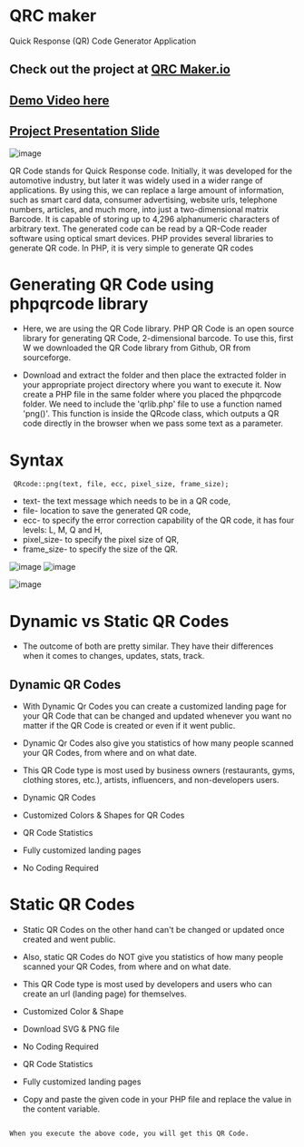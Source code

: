 # QRC maker
Quick Response (QR) Code Generator Application

## Check out the project at [QRC Maker.io](https://auenetengtech.com.ng/qrcmaker/)

## [Demo Video here](https://vimeo.com/865741049/8e0d4d51b5?share=copy)

## [Project Presentation Slide](https://docs.google.com/presentation/d/1OeWJ8IEc0SgXL80L21JP1UalWFYU6gZ1/edit?usp=sharing&ouid=116822111435570341020&rtpof=true&sd=true)

![image](https://github.com/ugoem/qrcmaker/assets/24642339/73c159ff-3fd9-4fc6-b65f-6155808edd7b)

QR Code stands for Quick Response code. Initially, it was developed for the automotive industry, but later it was widely used in a wider range of applications. By using this, we can replace a large amount of information, such as smart card data, consumer advertising, website urls, telephone numbers, articles, and much more, into just a two-dimensional matrix Barcode. It is capable of storing up to 4,296 alphanumeric characters of arbitrary text. The generated code can be read by a QR-Code reader software using optical smart devices. PHP provides several libraries to generate QR code. In PHP, it is very simple to generate QR codes

# Generating QR Code using phpqrcode library
* Here, we are using the QR Code library. PHP QR Code is an open source library for generating QR Code, 2-dimensional barcode. To use this, first W we downloaded the QR Code library from Github, OR from sourceforge.

* Download and extract the folder and then place the extracted folder in your appropriate project directory where you want to execute it. Now create a PHP file in the same folder where you placed the phpqrcode folder. We need to include the 'qrlib.php' file to use a function named 'png()'. This function is inside the QRcode class, which outputs a QR code directly in the browser when we pass some text as a parameter.

# Syntax
`` QRcode::png(text, file, ecc, pixel_size, frame_size);``

* text- the text message which needs to be in a QR code,
* file- location to save the generated QR code,
* ecc- to specify the error correction capability of the QR code, it has four levels: L, M, Q and H,
* pixel_size- to specify the pixel size of QR,
* frame_size- to specify the size of the QR.
  
![image](https://github.com/ugoem/qrcmaker/assets/24642339/d0f0428f-fcd2-4ce3-af30-db338c015dae) ![image](https://github.com/ugoem/qrcmaker/assets/24642339/97586cd6-6ed7-42af-8509-8e7bbcf15874)



![image](https://github.com/ugoem/qrcmaker/assets/24642339/933c582c-bbf2-44d8-82ba-bc9366b41dd7)


# Dynamic vs Static QR Codes
* The outcome of both are pretty similar. They have their differences when it comes to changes, updates, stats, track.

## Dynamic QR Codes
* With Dynamic Qr Codes you can create a customized landing page for your QR Code that can be changed and updated whenever you want no matter if the QR Code is created or even if it went public.

* Dynamic Qr Codes also give you statistics of how many people scanned your QR Codes, from where and on what date.

* This QR Code type is most used by business owners (restaurants, gyms, clothing stores, etc.), artists, influencers, and non-developers users.

 * Dynamic QR Codes
 * Customized Colors & Shapes for QR Codes
 * QR Code Statistics
 * Fully customized landing pages
 * No Coding Required

# Static QR Codes
* Static QR Codes on the other hand can't be changed or updated once created and went public.

* Also, static QR Codes do NOT give you statistics of how many people scanned your QR Codes, from where and on what date.

* This QR Code type is most used by developers and users who can create an url (landing page) for themselves.

 * Customized Color & Shape
 * Download SVG & PNG file
 * No Coding Required
 * QR Code Statistics
 * Fully customized landing pages

* Copy and paste the given code in your PHP file and replace the value in the content variable.

  ```
<?php
    include "phpqrcode/qrlib.php" ;
    $content = "http://www.etutorialspoint.com/" ;
    QRcode::png($content) ;
?>
```
When you execute the above code, you will get this QR Code.
